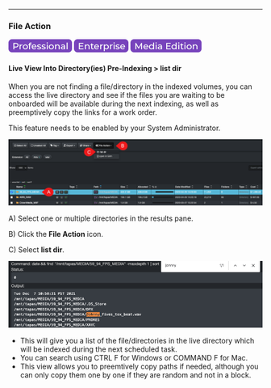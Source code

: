 <p id="file_action"></p>

___
### File Action

![Image: Professional Edition Label](images/button_edition_professional.png)&nbsp;![Image: Enterprise Edition Label](images/button_edition_enterprise.png)&nbsp;![Image: AJA Diskover Media Edition Label](images/button_edition_media.png)

#### Live View Into Directory(ies) Pre-Indexing > list dir

When you are not finding a file/directory in the indexed volumes, you can access the live directory and see if the files you are waiting to be onboarded will be available during the next indexing, as well as preemptively copy the links for a work order.

This feature needs to be enabled by your System Administrator.

![Image: Select File Action](images/image_indices_file_action_select.png)

A) Select one or multiple directories in the results pane.

B) Click the **File Action** icon.

C) Select **list dir**.

![Image: Directory Live View](images/image_indices_file_action_live_view.png)

- This will give you a list of the file/directories in the live directory which will be indexed during the next scheduled task.
- You can search using CTRL F for Windows or COMMAND F for Mac.
- This view allows you to preemtively copy paths if needed, although you can only copy them one by one if they are random and not in a block.
